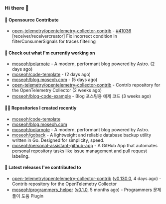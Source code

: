 ### Hi there 👋

#### 🎉 Opensource Contribute

- [open-telemetry/opentelemetry-collector-contrib](https://github.com/open-telemetry/opentelemetry-collector-contrib) - [#41036](https://github.com/open-telemetry/opentelemetry-collector-contrib/pull/41036) [receiver/receivercreator] Fix incorrect condition in filterConsumerSignals for traces filtering

#### 👷 Check out what I'm currently working on

- [moseoh/polarnote](https://github.com/moseoh/polarnote) - A modern, performant blog powered by Astro. (2 days ago)
- [moseoh/code-template](https://github.com/moseoh/code-template) -  (2 days ago)
- [moseoh/blog.moseoh.com](https://github.com/moseoh/blog.moseoh.com) -  (5 days ago)
- [open-telemetry/opentelemetry-collector-contrib](https://github.com/open-telemetry/opentelemetry-collector-contrib) - Contrib repository for the OpenTelemetry Collector (2 weeks ago)
- [moseoh/blog-code-example](https://github.com/moseoh/blog-code-example) - Blog 포스팅용 예제 코드 (3 weeks ago)

#### 👨‍💻 Repositories I created recently

- [moseoh/code-template](https://github.com/moseoh/code-template)
- [moseoh/blog.moseoh.com](https://github.com/moseoh/blog.moseoh.com)
- [moseoh/polarnote](https://github.com/moseoh/polarnote) - A modern, performant blog powered by Astro.
- [moseoh/goback](https://github.com/moseoh/goback) - A lightweight and reliable database backup utility written in Go. Designed for simplicity, speed.
- [moseoh/personal-assistant-github-app](https://github.com/moseoh/personal-assistant-github-app) - A GitHub App that automates personal repository tasks like issue management and pull request labeling.

#### 🚀 Latest releases I've contributed to

- [open-telemetry/opentelemetry-collector-contrib](https://github.com/open-telemetry/opentelemetry-collector-contrib) ([v0.130.0](https://github.com/open-telemetry/opentelemetry-collector-contrib/releases/tag/v0.130.0), 4 days ago) - Contrib repository for the OpenTelemetry Collector
- [moseoh/programmers_helper](https://github.com/moseoh/programmers_helper) ([v0.1.0](https://github.com/moseoh/programmers_helper/releases/tag/v0.1.0), 5 months ago) - Programmers 문제풀이 도움 Plugin
